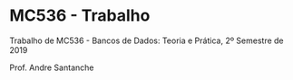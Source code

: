 # MC536 - Trabalho
Trabalho de MC536 - Bancos de Dados: Teoria e Prática, 2º Semestre de 2019





Prof. Andre Santanche
